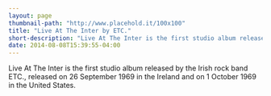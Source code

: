 ```yaml
---
layout: page
thumbnail-path: "http://www.placehold.it/100x100"
title: "Live At The Inter by ETC."
short-description: "Live At The Inter is the first studio album released by the Irish rock band ETC., released on 26 September 1969 in the Ireland and on 1 October 1969 in the United States."
date: 2014-08-08T15:39:55-04:00
---
```


Live At The Inter is the first studio album released by the Irish rock band ETC., released on 26 September 1969 in the Ireland and on 1 October 1969 in the United States.